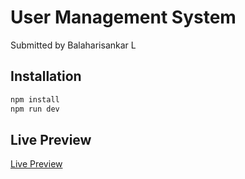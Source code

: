 # User Management System

Submitted by Balaharisankar L

## Installation

```bash
npm install
npm run dev
``` 

## Live Preview

[Live Preview](https://usermanagement-bhs.netlify.app)